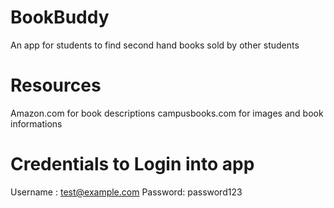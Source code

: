# BookBuddy

An app for students to find second hand books sold by other students

# Resources

Amazon.com for book descriptions
campusbooks.com for images and book informations

# Credentials to Login into app

Username : test@example.com
Password: password123
